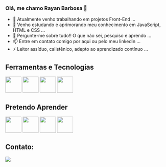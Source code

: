 ### Olá, me chamo Rayan Barbosa 👋



- 🔭 Atualmente venho trabalhando em projetos Front-End ...
- 🌱 Venho estudando e aprimorando meu conhecimento em JavaScript, HTML e CSS ...
- 💬 Pergunte-me sobre tudo!! O que não sei, pesquiso e aprendo ...
- 📫 Entre em contato comigo por aqui ou pelo meu linkedin ...
- ⚡ Leitor assíduo, calistênico, adepto ao aprendizado contínuo ...

## Ferramentas e Tecnologias
<div>
<img src="https://cdn.jsdelivr.net/gh/devicons/devicon/icons/html5/html5-original.svg" width="50px" height="50px"/>
<img src="https://cdn.jsdelivr.net/gh/devicons/devicon/icons/javascript/javascript-original.svg" width="50px" height="50px" />
<img src="https://cdn.jsdelivr.net/gh/devicons/devicon/icons/css3/css3-original.svg"  width="50px" height="50px"/>
<img src="https://cdn.jsdelivr.net/gh/devicons/devicon/icons/git/git-original.svg" width="50px" height="50px"//>
</div>     

## Pretendo Aprender
<div>
<img src="https://cdn.jsdelivr.net/gh/devicons/devicon/icons/react/react-original.svg"  width="50px" height="50px"/>
<img src="https://cdn.jsdelivr.net/gh/devicons/devicon/icons/typescript/typescript-original.svg" width="50px" height="50px"/>
<img src="https://cdn.jsdelivr.net/gh/devicons/devicon/icons/mysql/mysql-original.svg" width="50px" height="50px"/>
<img src="https://cdn.jsdelivr.net/gh/devicons/devicon/icons/nodejs/nodejs-original.svg" width="50px" height="50px"/>
</div>  

## Contato:

<div>
<a href="https://www.linkedin.com/in/rayanargolo" target="_blank"><img src="https://img.shields.io/badge/-LinkedIn-%230077B5?style=for-the-badge&logo=linkedin&logoColor=white" target="_blank"></a>
</div>

